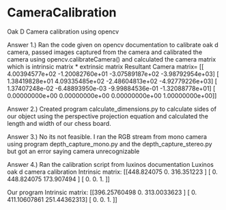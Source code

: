 # CameraCalibration
Oak D Camera calibration using opencv

Answer 1.) Ran the code given on opencv documentation to calibrate oak d camera, passed images captured from the camera and calibrated the camera using opencv.calibrateCamera() and calculated the camera matrix which is intrinsic matrix * extrinsic matrix
Resultant Camera matrix= 
[[ 4.00394577e+02 -1.20082760e+01 -3.07589187e+02 -3.98792954e+03]
 [ 1.38419828e+01  4.09335485e+02 -2.48604813e+02 -4.92779226e+03]
 [ 1.37407248e-02 -6.48893950e-03 -9.99884536e-01 -1.32088778e+01]
 [ 0.00000000e+00  0.00000000e+00  0.00000000e+00  1.00000000e+00]]


Answer 2.) Created program calculate_dimensions.py to calculate sides of our object using the perspective projection equation and calculated the length and width of our chess board.

Answer 3.) No its not feasible. I ran the RGB stream from mono camera using program depth_capture_mono.py and the depth_capture_stereo.py but got an error saying camera unrecognizable

Answer 4.) Ran the calibration script from luxinos documentation
Luxinos oak d camera calibration Intrinsic matrix:
[[448.824075   0.       316.351223 ]
 [  0.       448.824075 173.907494 ]
 [  0.         0.         1.       ]]


Our program Intrinsic matrix:
[[396.25760498  0.             313.0033623 ]
[ 0.            411.10607861   251.44362313]
[ 0.            0.             1.          ]]
